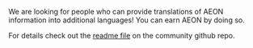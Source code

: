 We are looking for people who can provide translations of AEON information into additional languages! You can earn AEON by doing so.

For details check out the [readme file](https://github.com/AEONCommunity/Translations/blob/master/README.md) on the community github repo.

